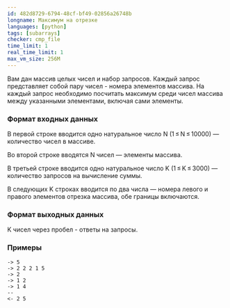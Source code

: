 ```yaml
---
id: 482d8729-6794-48cf-bf49-02856a26748b
longname: Максимум на отрезке
languages: [python]
tags: [subarrays]
checker: cmp_file
time_limit: 1
real_time_limit: 1
max_vm_size: 256M
---
```



Вам дан массив целых чисел и набор запросов. Каждый запрос представляет собой пару чисел -
номера элементов массива. На каждый запрос необходимо посчитать максимум среди чисел массива
между указанными элементами, включая сами элементы.

### Формат входных данных

В первой строке вводится одно натуральное число N (1 ≤ N ≤ 10000) — количество чисел в массиве.

Во второй строке вводятся N чисел — элементы массива.

В третьей строке вводится одно натуральное число K (1 ≤ K ≤ 3000) — количество запросов на вычисление суммы.

В следующих K строках вводится по два числа — номера левого и правого элементов отрезка массива, обе границы включаются.

### Формат выходных данных

K чисел через пробел - ответы на запросы.


### Примеры

```
-> 5
-> 2 2 2 1 5
-> 2
-> 1 2
-> 1 4
--
<- 2 5
```
